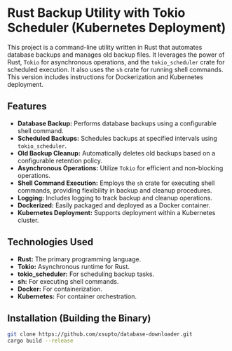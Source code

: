 # Rust Backup Utility with Tokio Scheduler (Kubernetes Deployment)

This project is a command-line utility written in Rust that automates database backups and manages old backup files. It leverages the power of Rust, `Tokio` for asynchronous operations, and the `tokio_scheduler` crate for scheduled execution. It also uses the `sh` crate for running shell commands.  This version includes instructions for Dockerization and Kubernetes deployment.

## Features

* **Database Backup:** Performs database backups using a configurable shell command.
* **Scheduled Backups:** Schedules backups at specified intervals using `tokio_scheduler`.
* **Old Backup Cleanup:** Automatically deletes old backups based on a configurable retention policy.
* **Asynchronous Operations:** Utilize `Tokio` for efficient and non-blocking operations.
* **Shell Command Execution:** Employs the `sh` crate for executing shell commands, providing flexibility in backup and cleanup procedures.
* **Logging:** Includes logging to track backup and cleanup operations.
* **Dockerized:** Easily packaged and deployed as a Docker container.
* **Kubernetes Deployment:**  Supports deployment within a Kubernetes cluster.

## Technologies Used

* **Rust:** The primary programming language.
* **Tokio:** Asynchronous runtime for Rust.
* **tokio_scheduler:** For scheduling backup tasks.
* **sh:** For executing shell commands.
* **Docker:** For containerization.
* **Kubernetes:** For container orchestration.

## Installation (Building the Binary)

```bash
git clone https://github.com/xsupto/database-downloader.git  
cargo build --release